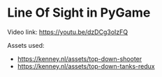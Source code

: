 # Line Of Sight in PyGame

Video link:
https://youtu.be/dzDCg3oIzFQ  

Assets used:
 - https://kenney.nl/assets/top-down-shooter 
 - https://kenney.nl/assets/top-down-tanks-redux 
